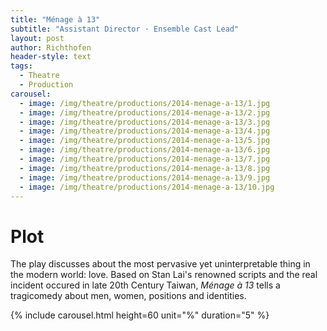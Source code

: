 ```yaml
---
title: "Ménage à 13"
subtitle: "Assistant Director · Ensemble Cast Lead"
layout: post
author: Richthofen
header-style: text
tags:
  - Theatre
  - Production
carousel:
  - image: /img/theatre/productions/2014-menage-a-13/1.jpg
  - image: /img/theatre/productions/2014-menage-a-13/2.jpg
  - image: /img/theatre/productions/2014-menage-a-13/3.jpg
  - image: /img/theatre/productions/2014-menage-a-13/4.jpg
  - image: /img/theatre/productions/2014-menage-a-13/5.jpg
  - image: /img/theatre/productions/2014-menage-a-13/6.jpg
  - image: /img/theatre/productions/2014-menage-a-13/7.jpg
  - image: /img/theatre/productions/2014-menage-a-13/8.jpg
  - image: /img/theatre/productions/2014-menage-a-13/9.jpg
  - image: /img/theatre/productions/2014-menage-a-13/10.jpg
---
```


# Plot
The play discusses about the most pervasive yet uninterpretable thing in the modern world: love. Based on Stan Lai's renowned scripts and the real incident occured in late 20th Century Taiwan, 
_Ménage à 13_ tells a tragicomedy about men, women, positions and identities.

{% include carousel.html height=60 unit="%" duration="5" %}